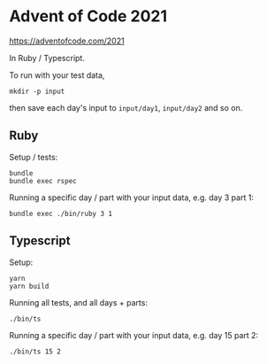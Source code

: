 # Advent of Code 2021

https://adventofcode.com/2021

In Ruby / Typescript.

To run with your test data,
```
mkdir -p input
````
then save each day's input to `input/day1`, `input/day2` and so on.

## Ruby

Setup / tests:

```
bundle
bundle exec rspec
````

Running a specific day / part with your input data, e.g. day 3 part 1:

```
bundle exec ./bin/ruby 3 1
```

## Typescript

Setup:

```shell
yarn
yarn build
```

Running all tests, and all days + parts:

```
./bin/ts
```

Running a specific day / part with your input data, e.g. day 15 part 2:

```
./bin/ts 15 2
```
